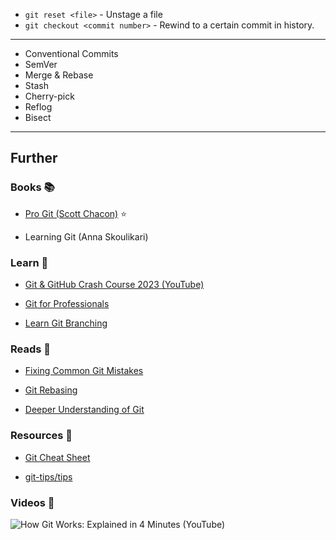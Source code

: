 - `git reset <file>` - Unstage a file
- `git checkout <commit number>` - Rewind to a certain commit in history.

---

- Conventional Commits
- SemVer
- Merge & Rebase
- Stash
- Cherry-pick
- Reflog
- Bisect


---
## Further

### Books 📚

- [Pro Git (Scott Chacon)](https://git-scm.com/book) ⭐

- Learning Git (Anna Skoulikari)

### Learn 🧠

- [Git & GitHub Crash Course 2023 (YouTube)](https://www.youtube.com/watch?v=ulQA5tjJark)

- [Git for Professionals](https://youtube.com/watch?v=Uszj_k0DGsg)

- [Learn Git Branching](https://learngitbranching.js.org/)

### Reads 📄

- [Fixing Common Git Mistakes](https://maggieappleton.com/git-mistakes)

- [Git Rebasing](https://git-scm.com/book/en/v2/Git-Branching-Rebasing)

- [Deeper Understanding of Git](https://www.linkedin.com/posts/jpreagan_as-a-software-engineer-who-recently-landed-activity-7056425715524636673-aArk/)

### Resources 🧩

- [Git Cheat Sheet](https://training.github.com/downloads/github-git-cheat-sheet.pdf)

- [git-tips/tips](https://github.com/git-tips/tips#readme)

### Videos 🎥

![How Git Works: Explained in 4 Minutes (YouTube)](https://www.youtube.com/watch?v=e9lnsKot_SQ)